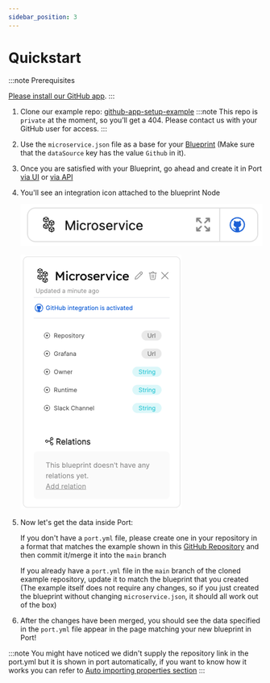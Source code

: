 ```yaml
---
sidebar_position: 3
---
```


# Quickstart
:::note Prerequisites

[Please install our GitHub app](./Installation).
:::
1. Clone our example repo: [github-app-setup-example](https://github.com/port-labs/github-app-setup-example)
:::note
This repo is `private` at the moment, so you’ll get a 404.
Please contact us with your GitHub user for access.
:::
2. Use the `microservice.json` file as a base for your [Blueprint](../../platform-overview/port-components//blueprint.md) (Make sure that the `dataSource` key has the value `Github` in it).
3. Once you are satisfied with your Blueprint, go ahead and create it in Port [via UI](../../tutorials/blueprint-basics.md#from-the-ui) or [via API](../../tutorials/blueprint-basics.md#from-the-api) 
4. You'll see an integration icon attached to the blueprint Node

    ![Blueprint with Github app integration active](../../../static/img/integrations/github-app/BlueprintWithIntegrationActive.png)

    ![Blueprint with Github app integration active expanded](../../../static/img/integrations/github-app/BlueprintWithIntegrationActiveExpanded.png)

5. Now let's get the data inside Port:

    If you don't have a `port.yml` file, please create one in your repository in a format that matches the example shown in this [GitHub Repository](https://github.com/port-labs/github-app-setup-example/blob/main/port.yml) and then commit it/merge it into the `main` branch

    If you already have a `port.yml` file in the `main` branch of the cloned example repository, update it to match the blueprint that you created (The example itself does not require any changes, so if you just created the blueprint without changing `microservice.json`, it should all work out of the box)

6. After the changes have been merged, you should see the data specified in the `port.yml` file appear in the page matching your new blueprint in Port!

:::note
You might have noticed we didn't supply the repository link in the port.yml but it is shown in port automatically, if you want to know how it works you can refer to [Auto importing properties section](./Auto%20importing%20properties)
:::

